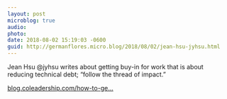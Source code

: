 ```yaml
---
layout: post
microblog: true
audio: 
photo: 
date: 2018-08-02 15:19:03 -0600
guid: http://germanflores.micro.blog/2018/08/02/jean-hsu-jyhsu.html
---
```

Jean Hsu @jyhsu writes about getting buy-in for work that is about reducing technical debt; “follow the thread of impact.”

[blog.coleadership.com/how-to-ge...](https://blog.coleadership.com/how-to-get-buy-in-for-reducing-technical-debt/)
